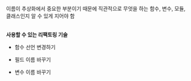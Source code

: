 이름이 추상화에서 중요한 부분이기 때문에 직관적으로 무엇을 하는 함수, 변수, 모듈, 클래스인지 알 수 있게 지어야 함
<br><br>

**사용할 수 있는 리팩토링 기술**
- 함수 선언 변경하기

- 필드 이름 바꾸기

- 변수 이름 바꾸기
